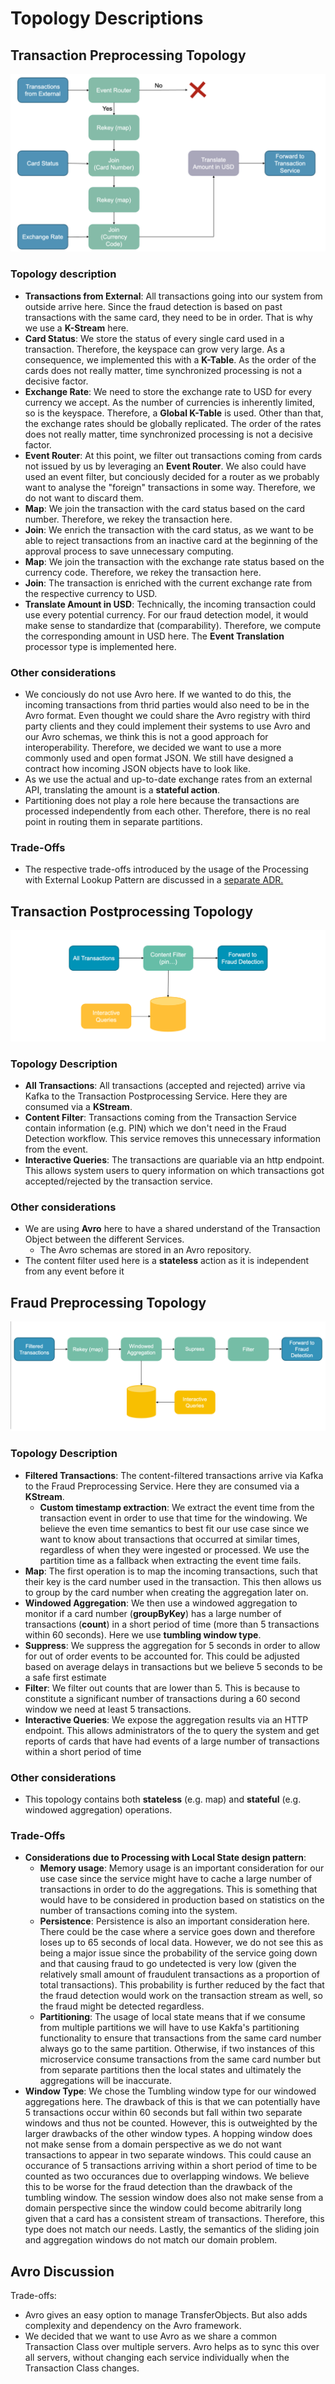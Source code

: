 # Topology Descriptions

## Transaction Preprocessing Topology
![Transaction Preprocessing Topology - Diagram](diagrams/topologies/transaction_preprocessing_topology_diagram.png)
### Topology description
- **Transactions from External**: All transactions going into our system from outside arrive here. Since the fraud detection is based on past transactions with the same card, they need to be in order. That is why we use a **K-Stream** here.
- **Card Status**: We store the status of every single card used in a transaction. Therefore, the keyspace can grow very large. As a consequence, we implemented this with a **K-Table**. As the order of the cards does not really matter, time synchronized processing is not a decisive factor.
- **Exchange Rate**: We need to store the exchange rate to USD for every currency we accept. As the number of currencies is inherently limited, so is the keyspace. Therefore, a **Global K-Table** is used. Other than that, the exchange rates should be globally replicated. The order of the rates does not really matter, time synchronized processing is not a decisive factor.
- **Event Router**: At this point, we filter out transactions coming from cards not issued by us by leveraging an **Event Router**. We also could have used an event filter, but conciously decided for a router as we probably want to analyse the "foreign" transactions in some way. Therefore, we do not want to discard them.
- **Map**: We join the transaction with the card status based on the card number. Therefore, we rekey the transaction here.
- **Join**: We enrich the transaction with the card status, as we want to be able to reject transactions from an inactive card at the beginning of the approval process to save unnecessary computing.
- **Map**: We join the transaction with the exchange rate status based on the currency code. Therefore, we rekey the transaction here.
- **Join**: The transaction is enriched with the current exchange rate from the respective currency to USD.
- **Translate Amount in USD**: Technically, the incoming transaction could use every potential currency. For our fraud detection model, it would make sense to standardize that (comparability). Therefore, we compute the corresponding amount in USD here. The **Event Translation** processor type is implemented here.

### Other considerations
- We conciously do not use Avro here. If we wanted to do this, the incoming transactions from thrid parties would also need to be in the Avro format. Even thought we could share the Avro registry with third party clients and they could implement their systems to use Avro and our Avro schemas, we think this is not a good approach for interoperability. Therefore, we decided we want to use a more commonly used and open format  JSON. We still have designed a contract how incoming JSON objects have to look like.
- As we use the actual and up-to-date exchange rates from an external API, translating the amount is a **stateful action**.
- Partitioning does not play a role here because the transactions are processed independently from each other. Therefore, there is no real point in routing them in separate partitions.

### Trade-Offs
- The respective trade-offs introduced by the usage of the Processing with External Lookup Pattern are discussed in a [separate ADR.](./architecture/decisions/0009-use-caching-in-preprocessing.md)
## Transaction Postprocessing Topology

![Transaction Postprocessing Topology - Diagram](diagrams/topologies/transaction_postprocessing_topology_diagram.png)
### Topology Description
- **All Transactions**: All transactions (accepted and rejected) arrive via Kafka to the Transaction Postprocessing Service. Here they are consumed via a **KStream**.
- **Content Filter**: Transactions coming from the Transaction Service contain information (e.g. PIN) which we don't need in the Fraud Detection workflow. This service removes this unnecessary information from the event.
- **Interactive Queries**: The transactions are quariable via an http endpoint. This allows system users to query information on which transactions got accepted/rejected by the transaction service.

### Other considerations
- We are using **Avro** here to have a shared understand of the Transaction Object between the different Services.
  - The Avro schemas are stored in an Avro repository.
- The content filter used here is a **stateless** action as it is independent from any event before it
## Fraud Preprocessing Topology

![Fraud Preprocessing Topology - Diagram](diagrams/topologies/fraud_preprocessing_topology_diagram.png)

### Topology Description
- **Filtered Transactions**: The content-filtered transactions arrive via Kafka to the Fraud Preprocessing Service. Here they are consumed via a **KStream**.
  - **Custom timestamp extraction**: We extract the event time from the transaction event in order to use that time for the windowing. We believe the even time semantics to best fit our use case since we want to know about transactions that occurred at similar times, regardless of when they were ingested or processed. We use the partition time as a fallback when extracting the event time fails. 
- **Map**: The first operation is to map the incoming transactions, such that their key is the card number used in the transaction. This then allows us to group by the card number when creating the aggregation later on.
- **Windowed Aggregation**: We then use a windowed aggregation to monitor if a card number (**groupByKey**) has a large number of transactions (**count**) in a short period of time (more than 5 transactions within 60 seconds). Here we use **tumbling window type**.
- **Suppress**: We suppress the aggregation for 5 seconds in order to allow for out of order events to be accounted for. This could be adjusted based on average delays in transactions but we believe 5 seconds to be a safe first estimate 
- **Filter**: We filter out counts that are lower than 5. This is because to constitute a significant number of transactions during a 60 second window we need at least 5 transactions. 
- **Interactive Queries**: We expose the aggregation results via an HTTP endpoint. This allows administrators of the to query the system and get reports of cards that have had events of a large number of transactions within a short period of time

### Other considerations
- This topology contains both **stateless** (e.g. map) and **stateful** (e.g. windowed aggregation) operations.

### Trade-Offs

- **Considerations due to Processing with Local State design pattern**:
  - **Memory usage**: Memory usage is an important consideration for our use case since the service might have to cache a large number of transactions in order to do the aggregations. This is something that would have to be considered in production based on statistics on the number of transactions coming into the system.
  - **Persistence**: Persistence is also an important consideration here. There could be the case where a service goes down and therefore loses up to 65 seconds of local data. However, we do not see this as being a major issue since the probability of the service going down and that causing fraud to go undetected is very low (given the relatively small amount of fraudulent transactions as a proportion of total transactions). This probability is further reduced by the fact that the fraud detection would work on the transaction stream as well, so the fraud might be detected regardless.
  - **Partitioning**: The usage of local state means that if we consume from multiple partitions we will have to use Kakfa's partitioning functionality to ensure that transactions from the same card number always go to the same partition. Otherwise, if two instances of this microservice consume transactions from the same card number but from separate partitions then the local states and ultimately the aggregations will be inaccurate.  
- **Window Type**: We chose the Tumbling window type for our windowed aggregations here. The drawback of this is that we can potentially have 5 transactions occur within 60 seconds but fall within two separate windows and thus not be counted. However, this is outweighted by the larger drawbacks of the other window types. A hopping window does not make sense from a domain perspective as we do not want transactions to appear in two separate windows. This could cause an occurance of 5 transactions arriving within a short period of time to be counted as two occurances due to overlapping windows. We believe this to be worse for the fraud detection than the drawback of the tumbling window. The session window does also not make sense from a domain perspective since the window could become abitrarily long given that a card has a consistent stream of transactions. Therefore, this type does not match our needs. Lastly, the semantics of the sliding join and aggregation windows do not match our domain problem.  

## Avro Discussion

Trade-offs: 
- Avro gives an easy option to manage TransferObjects. But also adds complexity and dependency on the Avro framework.
- We decided that we want to use Avro as we share a common Transaction Class over multiple servers. Avro helps as to sync this over all servers, without changing each service individually when the Transaction Class changes.
